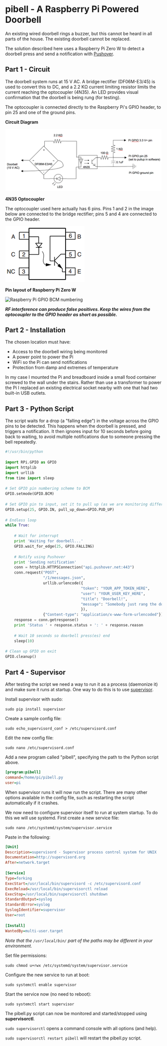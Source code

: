 
# pibell - A Raspberry Pi Powered Doorbell

An existing wired doorbell rings a buzzer, but this cannot be heard in all parts of the house. The existing doorbell cannot be replaced.

The solution described here uses a Raspberry Pi Zero W to detect a doorbell press and send a notification with [Pushover](https://pushover.net/).

## Part 1 - Circuit

The doorbell system runs at 15 V AC. A bridge rectifier (DF06M-E3/45) is used to convert this to DC, and a 2.2 KΩ current limiting resistor limits the current reaching the optocoupler (4N35). An LED provides visual confirmation that the doorbell is being rung (for testing).

The optocoupler is connected directly to the Raspberry Pi's GPIO header, to pin 25 and one of the ground pins.

**Circuit Diagram**

![Circuit Diagram](circuit2.png)

**4N35 Optocoupler**

The optocoupler used here actually has 6 pins. Pins 1 and 2 in the image below are connected to the bridge rectifier; pins 5 and 4 are connected to the GPIO header.

![4N35 pin layout](4N35.png)

**Pin layout of Raspberry Pi Zero W**

![Raspberry Pi GPIO BCM numbering](https://pinout.xyz/resources/raspberry-pi-pinout.png)

**_RF interference can produce false positives. Keep the wires from the optocoupler to the GPIO header as short as possible._**


## Part 2 - Installation

The chosen location must have:
- Access to the doorbell wiring being monitored
- A power point to power the Pi
- WiFi so the Pi can send notifications
- Protection from damp and extremes of temperature

In my case I mounted the Pi and breadboard inside a small food container screwed to the wall under the stairs. Rather than use a transformer to power the Pi I replaced an existing electrical socket nearby with one that had two built-in USB outlets.

## Part 3 - Python Script

The script waits for a drop (a "falling edge") in the voltage across the GPIO pins to be detected. This happens when the doorbell is pressed, and triggers a notification. It then ignores input for 10 seconds before going back to waiting, to avoid multiple notifications due to someone pressing the bell repeatedly.

```python
#!/usr/bin/python

import RPi.GPIO as GPIO
import httplib
import urllib
from time import sleep

# Set GPIO pin numbering scheme to BCM
GPIO.setmode(GPIO.BCM)

# Set GPIO pin to input, set it to pull up (as we are monitoring difference to ground)
GPIO.setup(25, GPIO.IN, pull_up_down=GPIO.PUD_UP)

# Endless loop
while True:

    # Wait for interrupt
    print 'Waiting for doorbell...'
    GPIO.wait_for_edge(25, GPIO.FALLING)

    # Notify using Pushover
    print 'Sending notification'
    conn = httplib.HTTPSConnection("api.pushover.net:443")
    conn.request("POST",
                 "/1/messages.json",
                 urllib.urlencode({
                                  "token": "YOUR_APP_TOKEN_HERE",
                                  "user": "YOUR_USER_KEY_HERE",
                                  "title": "Doorbell!",
                                  "message": "Somebody just rang the doorbell",
                                  }),
                 {"Content-type": "application/x-www-form-urlencoded"})
    response = conn.getresponse()
    print 'Status ' + response.status + ': ' + response.reason

    # Wait 10 seconds so doorbell press(es) end
    sleep(10)

# Clean up GPIO on exit
GPIO.cleanup()
```
## Part 4 - Supervisor

After testing the script we need a way to run it as a process (daemonize it) and make sure it runs at startup. One way to do this is to use [supervisor](http://supervisord.org/index.html).

Install supervisor with sudo:

`sudo pip install supervisor`

Create a sample config file:

`sudo echo_supervisord_conf > /etc/supervisord.conf`

Edit the new config file:

`sudo nano /etc/supervisord.conf`

Add a new program called "pibell", specifying the path to the Python script above.

```ini
[program:pibell]
command=/home/pi/pibell.py
user=pi
```
When supervisor runs it will now run the script. There are many other options available in the config file, such as restarting the script automatically if it crashes.

We now need to configure supervisor itself to run at system startup. To do this we will use systemd. First create a new service file:

`sudo nano /etc/systemd/system/supervisor.service`

Paste in the following:

```ini
[Unit]
Description=supervisord - Supervisor process control system for UNIX
Documentation=http://supervisord.org
After=network.target

[Service]
Type=forking
ExecStart=/usr/local/bin/supervisord -c /etc/supervisord.conf
ExecReload=/usr/local/bin/supervisorctl reload
ExecStop=/usr/local/bin/supervisorctl shutdown
StandardOutput=syslog
StandardError=syslog
SyslogIdentifier=supervisor
User=root

[Install]
WantedBy=multi-user.target
```
_Note that the `/usr/local/bin/` part of the paths may be different in your environment._

Set file permissions:

`sudo chmod u+rwx /etc/systemd/system/supervisor.service`

Configure the new service to run at boot:

`sudo systemctl enable supervisor`

Start the service now (no need to reboot):

`sudo systemctl start supervisor`

The pibell.py script can now be monitored and started/stopped using **supervisorctl**.

`sudo supervisorctl` opens a command console with all options (and help).

`sudo supervisorctl restart pibell` will restart the pibell.py script.






